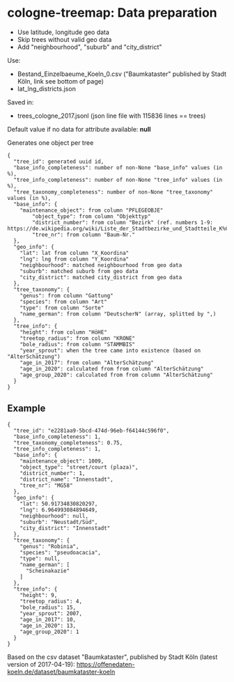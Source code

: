 # cologne-treemap: Data preparation

- Use latitude, longitude geo data
- Skip trees without valid geo data
- Add "neighbourhood", "suburb" and "city_district"

Use:
- Bestand_Einzelbaeume_Koeln_0.csv ("Baumkataster" published by Stadt Köln, link see bottom of page)
- lat_lng_districts.json

Saved in: 
- trees_cologne_2017.jsonl (json line file with 115836 lines == trees) 

Default value if no data for attribute available: **null**

Generates one object per tree
```
{
  "tree_id": generated uuid id,
  "base_info_completeness": number of non-None "base_info" values (in %),
  "tree_info_completeness": number of non-None "tree_info" values (in %),
  "tree_taxonomy_completeness": number of non-None "tree_taxonomy" values (in %),
  "base_info": {
    "maintenance_object": from column "PFLEGEOBJE"
        "object_type": from column "Objekttyp"
        "district_number": from column "Bezirk" (ref. numbers 1-9: https://de.wikipedia.org/wiki/Liste_der_Stadtbezirke_und_Stadtteile_K%C3%B6lns)
        "tree_nr": from column "Baum-Nr."
  },
  "geo_info": {
    "lat": lat from column "X_Koordina"
    "lng": lng from column "Y_Koordina"
    "neighbourhood": matched neighbourhood from geo data
    "suburb": matched suburb from geo data
    "city_district": matched city_district from geo data
  },
  "tree_taxonomy": {
    "genus": from column "Gattung"
    "species": from column "Art"
    "type": from column "Sorte"
    "name_german": from column "DeutscherN" (array, splitted by ",)
  },
  "tree_info": {
    "height": from column "HöHE"
    "treetop_radius": from column "KRONE"
    "bole_radius": from column "STAMMBIS"
    "year_sprout": when the tree came into existence (based on "AlterSchätzung")
    "age_in_2017": from column "AlterSchätzung"
    "age_in_2020": calculated from from column "AlterSchätzung"
    "age_group_2020": calculated from from column "AlterSchätzung"
  }
}
```

## Example
```
{
  "tree_id": "e2281aa9-5bcd-474d-96eb-f64144c596f0",
  "base_info_completeness": 1,
  "tree_taxonomy_completeness": 0.75,
  "tree_info_completeness": 1,
  "base_info": {
    "maintenance_object": 1009,
    "object_type": "street/court (plaza)",
    "district_number": 1,
    "district_name": "Innenstadt",
    "tree_nr": "MG58"
  },
  "geo_info": {
    "lat": 50.91734830820297,
    "lng": 6.964993084894649,
    "neighbourhood": null,
    "suburb": "Neustadt/Süd",
    "city_district": "Innenstadt"
  },
  "tree_taxonomy": {
    "genus": "Robinia",
    "species": "pseudoacacia",
    "type": null,
    "name_german": [
      "Scheinakazie"
    ]
  },
  "tree_info": {
    "height": 9,
    "treetop_radius": 4,
    "bole_radius": 15,
    "year_sprout": 2007,
    "age_in_2017": 10,
    "age_in_2020": 13,
    "age_group_2020": 1
  }
}
```

Based on the csv dataset "Baumkataster", published by Stadt Köln (latest version of 2017-04-19):
https://offenedaten-koeln.de/dataset/baumkataster-koeln

